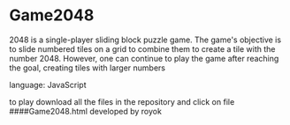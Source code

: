 # Game2048

2048 is a single-player sliding block puzzle game. The game's objective is to slide numbered tiles on a grid to combine them to create a tile with the number 2048. However, one can continue to play the game after reaching the goal, creating tiles with larger numbers

language: JavaScript

to play download all the files in the repository and click on file ####Game2048.html
developed by royok
